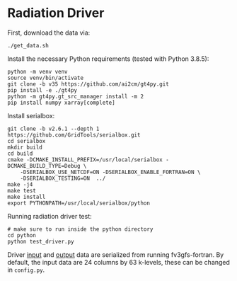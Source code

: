 # Radiation Driver

First, download the data via:
```
./get_data.sh
```

Install the necessary Python requirements (tested with Python 3.8.5):
```
python -m venv venv
source venv/bin/activate
git clone -b v35 https://github.com/ai2cm/gt4py.git
pip install -e ./gt4py
python -m gt4py.gt_src_manager install -m 2
pip install numpy xarray[complete]
```

Install serialbox:
```
git clone -b v2.6.1 --depth 1 https://github.com/GridTools/serialbox.git
cd serialbox
mkdir build
cd build
cmake -DCMAKE_INSTALL_PREFIX=/usr/local/serialbox -DCMAKE_BUILD_TYPE=Debug \
    -DSERIALBOX_USE_NETCDF=ON -DSERIALBOX_ENABLE_FORTRAN=ON \
    -DSERIALBOX_TESTING=ON  ../
make -j4
make test
make install
export PYTHONPATH=/usr/local/serialbox/python
```

Running radiation driver test:
```
# make sure to run inside the python directory
cd python
python test_driver.py
```

Driver [input](https://github.com/ai2cm/fv3gfs-fortran/blob/5bec365a6de0f5255e11aaf9dd599f901bba9b92/FV3/gfsphysics/GFS_layer/GFS_radiation_driver.F90#L1277) and [output](https://github.com/ai2cm/fv3gfs-fortran/blob/5bec365a6de0f5255e11aaf9dd599f901bba9b92/FV3/gfsphysics/GFS_layer/GFS_radiation_driver.F90#L2355) data are serialized from running fv3gfs-fortran. By default, the input data are 24 columns by 63 k-levels, these can be changed in `config.py`.